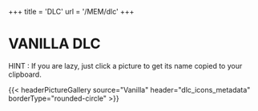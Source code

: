 +++
title = 'DLC'
url = '/MEM/dlc'
+++

# VANILLA DLC

HINT : If you are lazy, just click a picture to get its name copied to your clipboard.

{{< headerPictureGallery source="Vanilla" header="dlc_icons_metadata" borderType="rounded-circle" >}}
